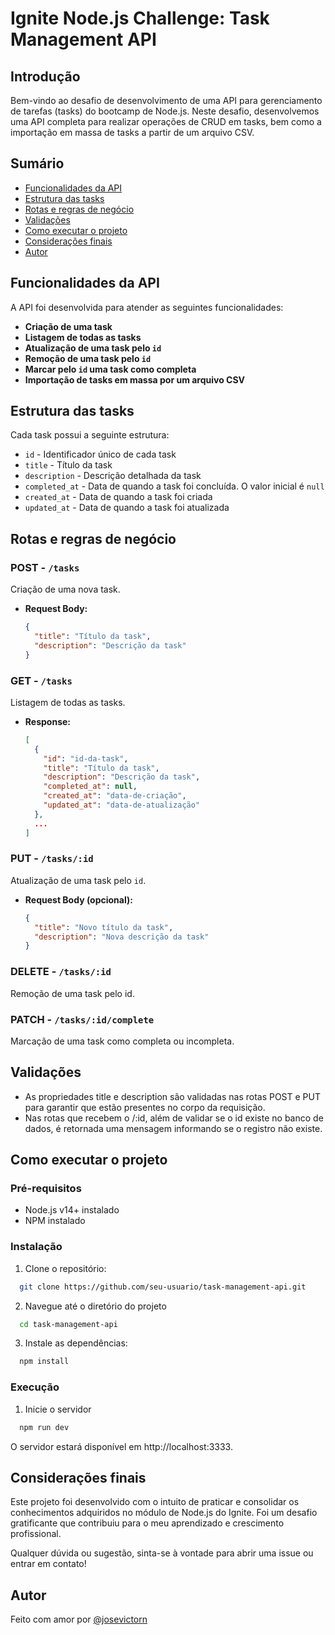 # Ignite Node.js Challenge: Task Management API

## Introdução

Bem-vindo ao desafio de desenvolvimento de uma API para gerenciamento de tarefas (tasks) do bootcamp de Node.js. Neste desafio, desenvolvemos uma API completa para realizar operações de CRUD em tasks, bem como a importação em massa de tasks a partir de um arquivo CSV.

## Sumário

- [Funcionalidades da API](#funcionalidades-da-api)
- [Estrutura das tasks](#estrutura-das-tasks)
- [Rotas e regras de negócio](#rotas-e-regras-de-negócio)
- [Validações](#validações)
- [Como executar o projeto](#como-executar-o-projeto)
- [Considerações finais](#considerações-finais)
- [Autor](#autor)

## Funcionalidades da API

A API foi desenvolvida para atender as seguintes funcionalidades:

- **Criação de uma task**
- **Listagem de todas as tasks**
- **Atualização de uma task pelo `id`**
- **Remoção de uma task pelo `id`**
- **Marcar pelo `id` uma task como completa**
- **Importação de tasks em massa por um arquivo CSV**

## Estrutura das tasks

Cada task possui a seguinte estrutura:

- `id` - Identificador único de cada task
- `title` - Título da task
- `description` - Descrição detalhada da task
- `completed_at` - Data de quando a task foi concluída. O valor inicial é `null`
- `created_at` - Data de quando a task foi criada
- `updated_at` - Data de quando a task foi atualizada

## Rotas e regras de negócio

### POST - `/tasks`
Criação de uma nova task.
- **Request Body:**
  ```json
  {
    "title": "Título da task",
    "description": "Descrição da task"
  }

### GET - `/tasks`
Listagem de todas as tasks.
- **Response:**
  ```json
  [
    {
      "id": "id-da-task",
      "title": "Título da task",
      "description": "Descrição da task",
      "completed_at": null,
      "created_at": "data-de-criação",
      "updated_at": "data-de-atualização"
    },
    ...
  ]

### PUT - `/tasks/:id`
Atualização de uma task pelo `id`.
- **Request Body (opcional):**
  ```json
  {
    "title": "Novo título da task",
    "description": "Nova descrição da task"
  }

### DELETE - `/tasks/:id`
Remoção de uma task pelo id.

### PATCH - `/tasks/:id/complete`
Marcação de uma task como completa ou incompleta.

## Validações
- As propriedades title e description são validadas nas rotas POST e PUT para garantir que estão presentes no corpo da requisição.
- Nas rotas que recebem o /:id, além de validar se o id existe no banco de dados, é retornada uma mensagem informando se o registro não existe.

## Como executar o projeto

### Pré-requisitos
- Node.js v14+ instalado
- NPM instalado

### Instalação
1. Clone o repositório:
```bash
  git clone https://github.com/seu-usuario/task-management-api.git
```
2. Navegue até o diretório do projeto
```bash
  cd task-management-api
```
3. Instale as dependências:
```bash
  npm install
```

### Execução
1. Inicie o servidor
```bash
  npm run dev
```
O servidor estará disponível em http://localhost:3333.

## Considerações finais

Este projeto foi desenvolvido com o intuito de praticar e consolidar os conhecimentos adquiridos no módulo de Node.js do Ignite. Foi um desafio gratificante que contribuiu para o meu aprendizado e crescimento profissional.

Qualquer dúvida ou sugestão, sinta-se à vontade para abrir uma issue ou entrar em contato!

## Autor

Feito com amor por [@josevictorn](https://github.com/josevictorn)